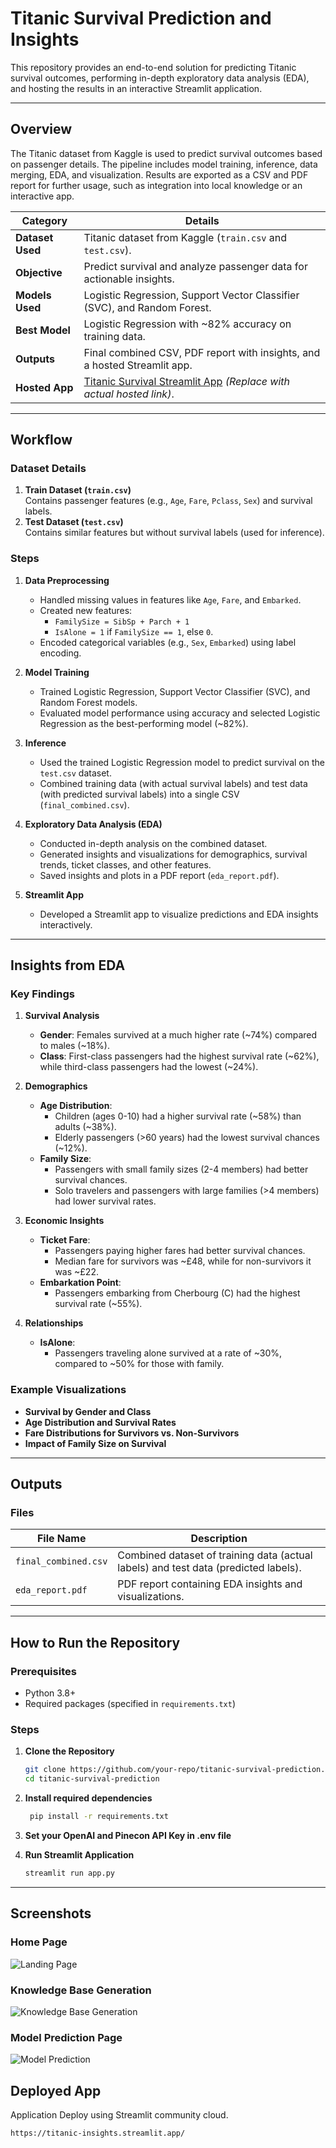 
# Titanic Survival Prediction and Insights

This repository provides an end-to-end solution for predicting Titanic survival outcomes, performing in-depth exploratory data analysis (EDA), and hosting the results in an interactive Streamlit application.

---

## Overview

The Titanic dataset from Kaggle is used to predict survival outcomes based on passenger details. The pipeline includes model training, inference, data merging, EDA, and visualization. Results are exported as a CSV and PDF report for further usage, such as integration into local knowledge or an interactive app.

| **Category**         | **Details**                                                                                     |
|-----------------------|-------------------------------------------------------------------------------------------------|
| **Dataset Used**      | Titanic dataset from Kaggle (`train.csv` and `test.csv`).                                       |
| **Objective**         | Predict survival and analyze passenger data for actionable insights.                           |
| **Models Used**       | Logistic Regression, Support Vector Classifier (SVC), and Random Forest.                       |
| **Best Model**        | Logistic Regression with ~82% accuracy on training data.                                       |
| **Outputs**           | Final combined CSV, PDF report with insights, and a hosted Streamlit app.                      |
| **Hosted App**        | [Titanic Survival Streamlit App](#) *(Replace with actual hosted link)*.                       |

---

## Workflow

### Dataset Details
1. **Train Dataset (`train.csv`)**  
   Contains passenger features (e.g., `Age`, `Fare`, `Pclass`, `Sex`) and survival labels.
2. **Test Dataset (`test.csv`)**  
   Contains similar features but without survival labels (used for inference).

### Steps
1. **Data Preprocessing**
   - Handled missing values in features like `Age`, `Fare`, and `Embarked`.
   - Created new features:
     - `FamilySize = SibSp + Parch + 1`
     - `IsAlone = 1` if `FamilySize == 1`, else `0`.
   - Encoded categorical variables (e.g., `Sex`, `Embarked`) using label encoding.

2. **Model Training**
   - Trained Logistic Regression, Support Vector Classifier (SVC), and Random Forest models.
   - Evaluated model performance using accuracy and selected Logistic Regression as the best-performing model (~82%).

3. **Inference**
   - Used the trained Logistic Regression model to predict survival on the `test.csv` dataset.
   - Combined training data (with actual survival labels) and test data (with predicted survival labels) into a single CSV (`final_combined.csv`).

4. **Exploratory Data Analysis (EDA)**
   - Conducted in-depth analysis on the combined dataset.
   - Generated insights and visualizations for demographics, survival trends, ticket classes, and other features.
   - Saved insights and plots in a PDF report (`eda_report.pdf`).

5. **Streamlit App**
   - Developed a Streamlit app to visualize predictions and EDA insights interactively.

---

## Insights from EDA

### Key Findings
1. **Survival Analysis**
   - **Gender**: Females survived at a much higher rate (~74%) compared to males (~18%).
   - **Class**: First-class passengers had the highest survival rate (~62%), while third-class passengers had the lowest (~24%).

2. **Demographics**
   - **Age Distribution**:
     - Children (ages 0-10) had a higher survival rate (~58%) than adults (~38%).
     - Elderly passengers (>60 years) had the lowest survival chances (~12%).
   - **Family Size**:
     - Passengers with small family sizes (2-4 members) had better survival chances.
     - Solo travelers and passengers with large families (>4 members) had lower survival rates.

3. **Economic Insights**
   - **Ticket Fare**:
     - Passengers paying higher fares had better survival chances.
     - Median fare for survivors was ~£48, while for non-survivors it was ~£22.
   - **Embarkation Point**:
     - Passengers embarking from Cherbourg (C) had the highest survival rate (~55%).

4. **Relationships**
   - **IsAlone**:
     - Passengers traveling alone survived at a rate of ~30%, compared to ~50% for those with family.

### Example Visualizations
- **Survival by Gender and Class**
- **Age Distribution and Survival Rates**
- **Fare Distributions for Survivors vs. Non-Survivors**
- **Impact of Family Size on Survival**

---

## Outputs

### Files
| **File Name**         | **Description**                                                                              |
|-----------------------|----------------------------------------------------------------------------------------------|
| `final_combined.csv`  | Combined dataset of training data (actual labels) and test data (predicted labels).          |
| `eda_report.pdf`      | PDF report containing EDA insights and visualizations.                                       |

---

## How to Run the Repository

### Prerequisites
- Python 3.8+
- Required packages (specified in `requirements.txt`)

### Steps
1. **Clone the Repository**
   ```bash
   git clone https://github.com/your-repo/titanic-survival-prediction.git
   cd titanic-survival-prediction

2. **Install required dependencies**
   ```bash
    pip install -r requirements.txt

4. **Set your OpenAI and Pinecon API Key in .env file**

3.  **Run Streamlit Application**
    ```bash
    streamlit run app.py

---


## Screenshots

### Home Page
![Landing Page](Screenshots/1.png)

### Knowledge Base Generation
![Knowledge Base Generation](Screenshots/2.png)

### Model Prediction Page
![Model Prediction](Screenshots/3.png)

## Deployed App

Application Deploy using Streamlit community cloud.

 ```bash
https://titanic-insights.streamlit.app/



